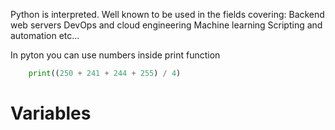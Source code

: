 Python is interpreted.
Well known to be used in the fields covering:
Backend web servers
DevOps and cloud engineering
Machine learning
Scripting and automation
etc...

In pyton you can use numbers inside print function
```py
    print((250 + 241 + 244 + 255) / 4)
```

# Variables 
